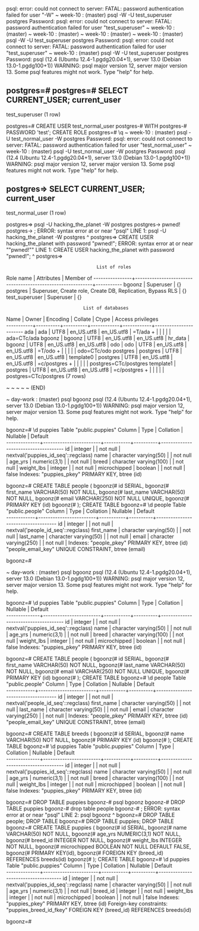 psql: error: could not connect to server: FATAL:  password authentication failed for user "-W"
 ~ week-10 : (master) psql -W -U  test_superuser postgres
Password: 
psql: error: could not connect to server: FATAL:  password authentication failed for user "test_superuser"
 ~ week-10 : (master) 
 ~ week-10 : (master) 
 ~ week-10 : (master) 
 ~ week-10 : (master) psql -W -U test_superuser postgres
Password: 
psql: error: could not connect to server: FATAL:  password authentication failed for user "test_superuser"
 ~ week-10 : (master) psql -W -U test_superuser postgres
Password: 
psql (12.4 (Ubuntu 12.4-1.pgdg20.04+1), server 13.0 (Debian 13.0-1.pgdg100+1))
WARNING: psql major version 12, server major version 13.
         Some psql features might not work.
Type "help" for help.

postgres=# 
postgres=# SELECT CURRENT_USER;
  current_user  
----------------
 test_superuser
(1 row)

postgres=# CREATE USER test_normal_user
postgres-# WITH
postgres-# PASSWORD 'test';
CREATE ROLE
postgres=# \q
 ~ week-10 : (master) psql -U test_normal_user -W postgres
Password: 
psql: error: could not connect to server: FATAL:  password authentication failed for user "test_normal_user"
 ~ week-10 : (master) psql -U test_normal_user -W postgres
Password: 
psql (12.4 (Ubuntu 12.4-1.pgdg20.04+1), server 13.0 (Debian 13.0-1.pgdg100+1))
WARNING: psql major version 12, server major version 13.
         Some psql features might not work.
Type "help" for help.

postgres=> SELECT CURRENT_USER;
   current_user   
------------------
 test_normal_user
(1 row)

postgres=> psql -U hacking_the_planet  -W postgres
postgres-> pwned!
postgres-> ;
ERROR:  syntax error at or near "psql"
LINE 1: psql -U hacking_the_planet  -W postgres
        ^
postgres=> CREATE USER hacking_the_planet with password "pwned!";
ERROR:  syntax error at or near ""pwned!""
LINE 1: CREATE USER hacking_the_planet with password "pwned!";
                                                     ^
postgres=> 


                                      List of roles
   Role name    |                         Attributes                         | Member of 
----------------+------------------------------------------------------------+-----------
 bgoonz         | Superuser                                                  | {}
 postgres       | Superuser, Create role, Create DB, Replication, Bypass RLS | {}
 test_superuser | Superuser                                                  | {}



                                 List of databases
   Name    |  Owner   | Encoding |  Collate   |   Ctype    |   Access privileges   
-----------+----------+----------+------------+------------+-----------------------
 ada       | ada      | UTF8     | en_US.utf8 | en_US.utf8 | =T/ada               +
           |          |          |            |            | ada=CTc/ada
 bgoonz    | bgoonz   | UTF8     | en_US.utf8 | en_US.utf8 | 
 hr_data   | bgoonz   | UTF8     | en_US.utf8 | en_US.utf8 | 
 odo       | odo      | UTF8     | en_US.utf8 | en_US.utf8 | =T/odo               +
           |          |          |            |            | odo=CTc/odo
 postgres  | postgres | UTF8     | en_US.utf8 | en_US.utf8 | 
 template0 | postgres | UTF8     | en_US.utf8 | en_US.utf8 | =c/postgres          +
           |          |          |            |            | postgres=CTc/postgres
 template1 | postgres | UTF8     | en_US.utf8 | en_US.utf8 | =c/postgres          +
           |          |          |            |            | postgres=CTc/postgres
(7 rows)

~
~
~
~
~
(END)




 ~ day-work : (master) psql bgoonz
psql (12.4 (Ubuntu 12.4-1.pgdg20.04+1), server 13.0 (Debian 13.0-1.pgdg100+1))
WARNING: psql major version 12, server major version 13.
         Some psql features might not work.
Type "help" for help.

bgoonz=# \d puppies
                                       Table "public.puppies"
    Column    |          Type          | Collation | Nullable |               Default               
--------------+------------------------+-----------+----------+-------------------------------------
 id           | integer                |           | not null | nextval('puppies_id_seq'::regclass)
 name         | character varying(50)  |           | not null | 
 age_yrs      | numeric(3,1)           |           | not null | 
 breed        | character varying(100) |           | not null | 
 weight_lbs   | integer                |           | not null | 
 microchipped | boolean                |           | not null | false
Indexes:
    "puppies_pkey" PRIMARY KEY, btree (id)

bgoonz=#     CREATE TABLE people (
bgoonz(#       id SERIAL,
bgoonz(#       first_name VARCHAR(50) NOT NULL,
bgoonz(#       last_name VARCHAR(50) NOT NULL,
bgoonz(#       email VARCHAR(250) NOT NULL UNIQUE,
bgoonz(#       PRIMARY KEY (id)
bgoonz(#     );
CREATE TABLE
bgoonz=# \d people
                                      Table "public.people"
   Column   |          Type          | Collation | Nullable |              Default               
------------+------------------------+-----------+----------+------------------------------------
 id         | integer                |           | not null | nextval('people_id_seq'::regclass)
 first_name | character varying(50)  |           | not null | 
 last_name  | character varying(50)  |           | not null | 
 email      | character varying(250) |           | not null | 
Indexes:
    "people_pkey" PRIMARY KEY, btree (id)
    "people_email_key" UNIQUE CONSTRAINT, btree (email)

bgoonz=# 




 ~ day-work : (master) psql bgoonz
psql (12.4 (Ubuntu 12.4-1.pgdg20.04+1), server 13.0 (Debian 13.0-1.pgdg100+1))
WARNING: psql major version 12, server major version 13.
         Some psql features might not work.
Type "help" for help.

bgoonz=# \d puppies
                                       Table "public.puppies"
    Column    |          Type          | Collation | Nullable |               Default               
--------------+------------------------+-----------+----------+-------------------------------------
 id           | integer                |           | not null | nextval('puppies_id_seq'::regclass)
 name         | character varying(50)  |           | not null | 
 age_yrs      | numeric(3,1)           |           | not null | 
 breed        | character varying(100) |           | not null | 
 weight_lbs   | integer                |           | not null | 
 microchipped | boolean                |           | not null | false
Indexes:
    "puppies_pkey" PRIMARY KEY, btree (id)

bgoonz=#     CREATE TABLE people (
bgoonz(#       id SERIAL,
bgoonz(#       first_name VARCHAR(50) NOT NULL,
bgoonz(#       last_name VARCHAR(50) NOT NULL,
bgoonz(#       email VARCHAR(250) NOT NULL UNIQUE,
bgoonz(#       PRIMARY KEY (id)
bgoonz(#     );
CREATE TABLE
bgoonz=# \d people
                                      Table "public.people"
   Column   |          Type          | Collation | Nullable |              Default               
------------+------------------------+-----------+----------+------------------------------------
 id         | integer                |           | not null | nextval('people_id_seq'::regclass)
 first_name | character varying(50)  |           | not null | 
 last_name  | character varying(50)  |           | not null | 
 email      | character varying(250) |           | not null | 
Indexes:
    "people_pkey" PRIMARY KEY, btree (id)
    "people_email_key" UNIQUE CONSTRAINT, btree (email)

bgoonz=#     CREATE TABLE breeds (
bgoonz(#       id SERIAL,
bgoonz(#       name VARCHAR(50) NOT NULL,
bgoonz(#       PRIMARY KEY (id)
bgoonz(#     );
CREATE TABLE
bgoonz=# \d puppies
                                       Table "public.puppies"
    Column    |          Type          | Collation | Nullable |               Default               
--------------+------------------------+-----------+----------+-------------------------------------
 id           | integer                |           | not null | nextval('puppies_id_seq'::regclass)
 name         | character varying(50)  |           | not null | 
 age_yrs      | numeric(3,1)           |           | not null | 
 breed        | character varying(100) |           | not null | 
 weight_lbs   | integer                |           | not null | 
 microchipped | boolean                |           | not null | false
Indexes:
    "puppies_pkey" PRIMARY KEY, btree (id)

bgoonz=# DROP TABLE puppies
bgoonz-# psql bgoonz
bgoonz-# DROP TABLE puppies
bgoonz-# drop table people
bgoonz-# ;
ERROR:  syntax error at or near "psql"
LINE 2: psql bgoonz
        ^
bgoonz=# DROP TABLE people;
DROP TABLE
bgoonz=# DROP TABLE puppies;
DROP TABLE
bgoonz=#    CREATE TABLE puppies (
bgoonz(#       id SERIAL,
bgoonz(#       name VARCHAR(50) NOT NULL,
bgoonz(#       age_yrs NUMERIC(3,1) NOT NULL,
bgoonz(#       breed_id INTEGER NOT NULL,
bgoonz(#       weight_lbs INTEGER NOT NULL,
bgoonz(#       microchipped BOOLEAN NOT NULL DEFAULT FALSE,
bgoonz(#       PRIMARY KEY(id),
bgoonz(#       FOREIGN KEY (breed_id) REFERENCES breeds(id)
bgoonz(#     );
CREATE TABLE
bgoonz=# \d puppies
                                      Table "public.puppies"
    Column    |         Type          | Collation | Nullable |               Default               
--------------+-----------------------+-----------+----------+-------------------------------------
 id           | integer               |           | not null | nextval('puppies_id_seq'::regclass)
 name         | character varying(50) |           | not null | 
 age_yrs      | numeric(3,1)          |           | not null | 
 breed_id     | integer               |           | not null | 
 weight_lbs   | integer               |           | not null | 
 microchipped | boolean               |           | not null | false
Indexes:
    "puppies_pkey" PRIMARY KEY, btree (id)
Foreign-key constraints:
    "puppies_breed_id_fkey" FOREIGN KEY (breed_id) REFERENCES breeds(id)

bgoonz=# 
